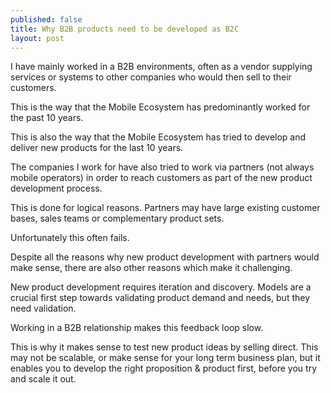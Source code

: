 ```yaml
---
published: false
title: Why B2B products need to be developed as B2C
layout: post
---
```

I have mainly worked in a B2B environments, often as a vendor supplying services or systems to other companies who would then sell to their customers.

This is the way that the Mobile Ecosystem has predominantly worked for the past 10 years.

This is also the way that the Mobile Ecosystem has tried to develop and deliver new products for the last 10 years.

The companies I work for have also tried to work via partners (not always mobile operators) in order to reach customers as part of the new product development process.

This is done for logical reasons. Partners may have large existing customer bases, sales teams or complementary product sets.

Unfortunately this often fails.

Despite all the reasons why new product development with partners would make sense, there are also other reasons which make it challenging.

New product development requires iteration and discovery. Models are a crucial first step towards validating product demand and needs, but they need validation.

Working in a B2B relationship makes this feedback loop slow.

This is why it makes sense to test new product ideas by selling direct. This may not be scalable, or make sense for your long term business plan, but it enables you to develop the right proposition & product first, before you try and scale it out.
